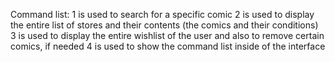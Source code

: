 Command list:
1 is used to search for a specific comic
2 is used to display the entire list of stores and their contents (the comics and their conditions)
3 is used to display the entire wishlist of the user and also to remove certain comics, if needed
4 is used to show the command list inside of the interface

